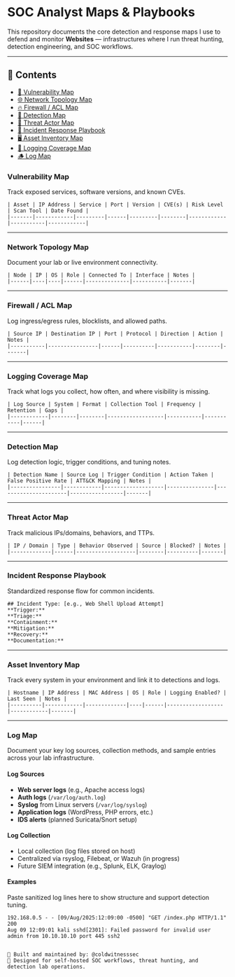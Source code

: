 # SOC Analyst Maps & Playbooks

This repository documents the core detection and response maps I use to defend and monitor **Websites** — infrastructures where I run threat hunting, detection engineering, and SOC workflows.

---

## 📂 Contents

- [🧭 Vulnerability Map](#vulnerability-map)
- [🌐 Network Topology Map](#network-topology-map)
- [🔥 Firewall / ACL Map](#firewall--acl-map)
- [🧠 Detection Map](#detection-map)
- [👾 Threat Actor Map](#threat-actor-map)
- [🌸 Incident Response Playbook](#incident-response-playbook)
- [🖥 Asset Inventory Map](#asset-inventory-map)
- [🧪 Logging Coverage Map](#logging-coverage-map)
- [🪵 Log Map](#log-map)



### Vulnerability Map
Track exposed services, software versions, and known CVEs.
```
| Asset | IP Address | Service | Port | Version | CVE(s) | Risk Level | Scan Tool | Date Found |
|-------|------------|---------|------|---------|--------|------------|-----------|------------|
```

---

### Network Topology Map
Document your lab or live environment connectivity.
```
| Node | IP | OS | Role | Connected To | Interface | Notes |
|------|----|----|------|--------------|-----------|-------|
```

---

### Firewall / ACL Map
Log ingress/egress rules, blocklists, and allowed paths.
```
| Source IP | Destination IP | Port | Protocol | Direction | Action | Notes |
|-----------|----------------|------|----------|-----------|--------|-------|
```

---

### Logging Coverage Map
Track what logs you collect, how often, and where visibility is missing.
```
| Log Source | System | Format | Collection Tool | Frequency | Retention | Gaps |
|------------|--------|--------|------------------|-----------|-----------|------|
```

---

### Detection Map
Log detection logic, trigger conditions, and tuning notes.
```
| Detection Name | Source Log | Trigger Condition | Action Taken | False Positive Rate | ATT&CK Mapping | Notes |
|----------------|------------|-------------------|---------------|----------------------|-----------------|-------|
```

---

### Threat Actor Map
Track malicious IPs/domains, behaviors, and TTPs.
```
| IP / Domain | Type | Behavior Observed | Source | Blocked? | Notes |
|-------------|------|-------------------|--------|----------|-------|
```

---

### Incident Response Playbook
Standardized response flow for common incidents.
```
## Incident Type: [e.g., Web Shell Upload Attempt]
**Trigger:**  
**Triage:**  
**Containment:**  
**Mitigation:**  
**Recovery:**  
**Documentation:**  
```

---

### Asset Inventory Map
Track every system in your environment and link it to detections and logs.
```
| Hostname | IP Address | MAC Address | OS | Role | Logging Enabled? | Last Seen | Notes |
|----------|------------|-------------|----|------|------------------|------------|-------|
```

---

### Log Map

Document your key log sources, collection methods, and sample entries across your lab infrastructure.

#### Log Sources

- **Web server logs** (e.g., Apache access logs)
- **Auth logs** (`/var/log/auth.log`)
- **Syslog** from Linux servers (`/var/log/syslog`)
- **Application logs** (WordPress, PHP errors, etc.)
- **IDS alerts** (planned Suricata/Snort setup)

#### Log Collection

- Local collection (log files stored on host)
- Centralized via rsyslog, Filebeat, or Wazuh (in progress)
- Future SIEM integration (e.g., Splunk, ELK, Graylog)

#### Examples

Paste sanitized log lines here to show structure and support detection tuning.

```log
192.168.0.5 - - [09/Aug/2025:12:09:00 -0500] "GET /index.php HTTP/1.1" 200
Aug 09 12:09:01 kali sshd[2301]: Failed password for invalid user admin from 10.10.10.10 port 445 ssh2


🔧 Built and maintained by: @coldwitnesssec
🧠 Designed for self-hosted SOC workflows, threat hunting, and detection lab operations.
